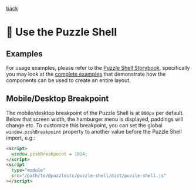 [back](../README.md)

# 🔨 Use the Puzzle Shell

## Examples

For usage examples, please refer to the [Puzzle Shell Storybook](https://puzzle.github.io/puzzle-shell/), specifically you may look at the [complete examples](https://puzzle.github.io/puzzle-shell/?path=/story/puzzle-shell-examples-content-app-with-search--default) that demonstrate how the components can be used to create an entire layout.

## Mobile/Desktop Breakpoint

The mobile/desktop breakpoint of the Puzzle Shell is at `800px` per default. Below that screen width, the hamburger menu is displayed, paddings will change etc. To customize this breakpoint, you can set the global `window.pzshBreakpoint` property to another value before the Puzzle Shell import, e.g.:

```html
<script>
  window.pzshBreakpoint = 1024;
</script>
<script
  type="module"
  src="/path/to/@puzzleitc/puzzle-shell/dist/puzzle-shell.js"
></script>
```
